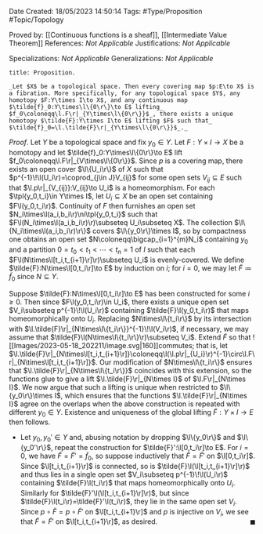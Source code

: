 <div class="topSpace"></div>

Date Created: 18/05/2023 14:50:14
Tags: #Type/Proposition #Topic/Topology

Proved by: [[Continuous functions is a sheaf]], [[Intermediate Value Theorem]]
References: _Not Applicable_
Justifications: _Not Applicable_

Specializations: _Not Applicable_
Generalizations: _Not Applicable_

``` ad-Proposition
title: Proposition.

_Let $X$ be a topological space. Then every covering map $p:E\to X$ is a fibration. More specifically, for any topological space $Y$, any homotopy $F:Y\times I\to X$, and any continuous map $\tilde{f}_0:Y\times\l\{0\r\}\to E$ lifting_ $f_0\coloneqq\l.F\r|_{Y\times\l\{0\r\}}$_, there exists a unique homotopy $\tilde{F}:Y\times I\to E$ lifting $F$ such that_ $\tilde{f}_0=\l.\tilde{F}\r|_{Y\times\l\{0\r\}}$_._

```

_Proof_. Let $Y$ be a topological space and fix $y_0\in Y$. Let $F:Y\times I\to X$ be a homotopy and let $\tilde{f}_0:Y\times\l\{0\r\}\to E$ lift $f_0\coloneqq\l.F\r|_{V\times\l\{0\r\}}$. Since $p$ is a covering map, there exists an open cover $\l\{U_i\r\}$ of $X$ such that $p^{-1}\!\l(U_i\r)=\coprod_{j\in J}V_{ij}$ for some open sets $V_{ij}\subseteq E$ such that $\l.p\r|_{V_{ij}}:V_{ij}\to U_i$ is a homeomorphism. For each $\tpl{y_0,t_i}\in Y\times I$, let $U_i\subseteq X$ be an open set containing $F\l(y_0,t_i\r)$. Continuity of $F$ then furnishes an open set $N_i\times\l(a_i,b_i\r)\ni\tpl{y_0,t_i}$ such that $F\l(N_i\times\l(a_i,b_i\r)\r)\subseteq U_i\subseteq X$. The collection $\l\{N_i\times\l(a_i,b_i\r)\r\}$ covers $\l\{y_0\r\}\times I$, so by compactness one obtains an open set $N\coloneqq\bigcap_{i=1}^{m}N_i$ containing $y_0$ and a partition $0=t_0<t_1<\cdots<t_n=1$ of $I$ such that each $F\l(N\times\l[t_i,t_{i+1}\r]\r)\subseteq U_i$ is evenly-covered. We define $\tilde{F}:N\times\l[0,t_i\r]\to E$ by induction on $i$; for $i=0$, we may let $\tilde{F}\coloneqq\tilde{f}_0$ since $N\subseteq Y$.

Suppose $\tilde{F}:N\times\l[0,t_i\r]\to E$ has been constructed for some $i\geq0$. Then since $F\l(y_0,t_i\r)\in U_i$, there exists a unique open set $V_i\subseteq p^{-1}\!\l(U_i\r)$ containing $\tilde{F}\l(y_0,t_i\r)$ that maps homeomorphically onto $U_i$. Replacing $N\times\l\{t_i\r\}$ by its intersection with $\l.\tilde{F}\r|_{N\times\l\{t_i\r\}}^{-1}\!\l(V_i\r)$, if necessary, we may assume that $\tilde{F}\l(N\times\l\{t_i\r\}\r)\subseteq V_i$. Extend $\tilde{F}$ so that
![[Images/2023-05-18_202211/image.svg|160]]commutes; that is, let $\l.\tilde{F}\r|_{N\times\l[t_i,t_{i+1}\r]}\coloneqq\l(\l.p\r|_{U_i}\r)^{-1}\circ\l.F\r|_{N\times\l[t_i,t_{i+1}\r]}$. Our modification of $N\times\l\{t_i\r\}$ ensures that $\l.\tilde{F}\r|_{N\times\l\{t_i\r\}}$ coincides with this extension, so the functions glue to give a lift $\l.\tilde{F}\r|_{N\times I}$ of $\l.F\r|_{N\times I}$. We now argue that such a lifting is unique when restricted to $\l\{y_0\r\}\times I$, which ensures that the functions $\l.\tilde{F}\r|_{N\times I}$ agree on the overlaps when the above construction is repeated with different $y_0\in Y$. Existence and uniqueness of the global lifting $\tilde{F}:Y\times I\to E$ then follows.
* Let $y_0,y_0'\in Y$ and, abusing notation by dropping $\l\{y_0\r\}$ and $\l\{y_0'\r\}$, repeat the construction for $\tilde{F}':\l[0,t_i\r]\to E$. For $i=0$, we have $\tilde{F}=\tilde{F}'=\tilde{f}_0$, so suppose inductively that $\tilde{F}=\tilde{F}'$ on $\l[0,t_i\r]$. Since $\l[t_i,t_{i+1}\r]$ is connected, so is $\tilde{F}\l(\l[t_i,t_{i+1}\r]\r)$ and thus lies in a single open set $V_i\subseteq p^{-1}\!\l(U_i\r)$ containing $\tilde{F}\l(t_i\r)$ that maps homeomorphically onto $U_i$. Similarly for $\tilde{F}'\l(\l[t_i,t_{i+1}\r]\r)$, but since $\tilde{F}\l(t_i\r)=\tilde{F}'\l(t_i\r)$, they lie in the same open set $V_i$. Since $p\circ\tilde{F}=p\circ\tilde{F}'$ on $\l[t_i,t_{i+1}\r]$ and $p$ is injective on $V_i$, we see that $\tilde{F}=\tilde{F}'$ on $\l[t_i,t_{i+1}\r]$, as desired.<span style="float:right;">$\blacksquare$</span>
